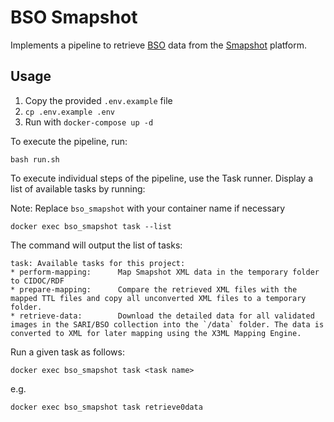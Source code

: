 # BSO Smapshot

Implements a pipeline to retrieve [BSO](https://bso.swissartresearch.net) data from the [Smapshot](https://smapshot.heig-vd.ch/) platform.

## Usage

1. Copy the provided `.env.example` file
  1. `cp .env.example .env`
1. Run with `docker-compose up -d`

To execute the pipeline, run:
```
bash run.sh
```

To execute individual steps of the pipeline, use the Task runner. 
Display a list of available tasks by running:

Note: Replace `bso_smapshot` with your container name if necessary
```
docker exec bso_smapshot task --list
```

The command will output the list of tasks:
```
task: Available tasks for this project:
* perform-mapping:      Map Smapshot XML data in the temporary folder to CIDOC/RDF
* prepare-mapping:      Compare the retrieved XML files with the mapped TTL files and copy all unconverted XML files to a temporary folder.
* retrieve-data:        Download the detailed data for all validated images in the SARI/BSO collection into the `/data` folder. The data is converted to XML for later mapping using the X3ML Mapping Engine.
```

Run a given task as follows:
```
docker exec bso_smapshot task <task name>
```
e.g.

```
docker exec bso_smapshot task retrieve0data
```
